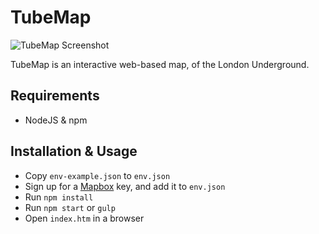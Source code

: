 # TubeMap

![TubeMap Screenshot](http://i.imgur.com/cSAJSwb.png)

TubeMap is an interactive web-based map, of the London Underground.

## Requirements

* NodeJS & npm

## Installation & Usage

* Copy `env-example.json` to `env.json`
* Sign up for a [Mapbox](https://www.mapbox.com/) key,  and add it to `env.json`
* Run `npm install`
* Run `npm start` or `gulp`
* Open `index.htm` in a browser

